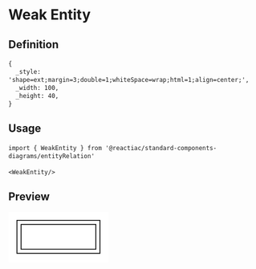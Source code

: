 # Weak Entity

## Definition

```
{
  _style: 'shape=ext;margin=3;double=1;whiteSpace=wrap;html=1;align=center;',
  _width: 100,
  _height: 40,
}
```

## Usage

```
import { WeakEntity } from '@reactiac/standard-components-diagrams/entityRelation'

<WeakEntity/>
```

## Preview

<img src="./weak-entity.png" width="200"/>
